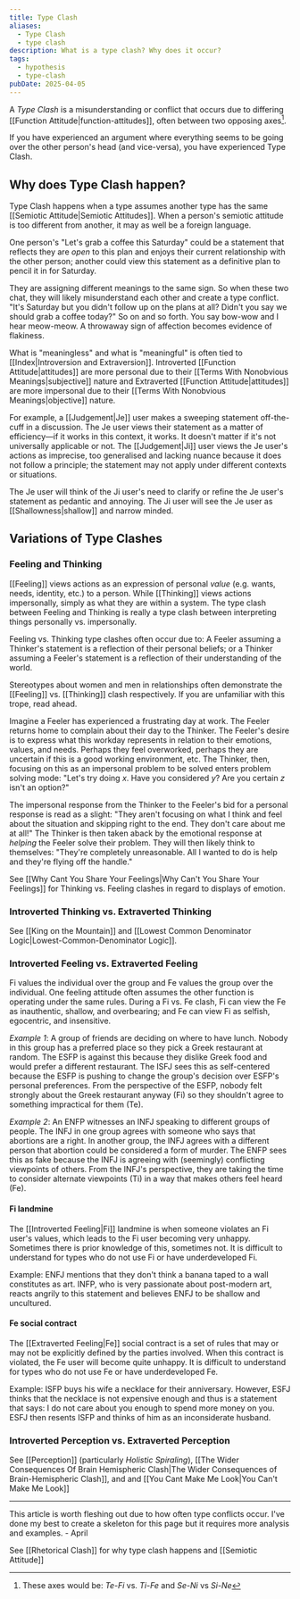 ```yaml
---
title: Type Clash
aliases:
  - Type Clash
  - type clash
description: What is a type clash? Why does it occur?
tags:
  - hypothesis
  - type-clash
pubDate: 2025-04-05
---
```


A _Type Clash_ is a misunderstanding or conflict that occurs due to differing [[Function Attitude|function-attitudes]], often between two opposing axes[^1].

If you have experienced an argument where everything seems to be going over the other person's head (and vice-versa), you have experienced Type Clash.

## Why does Type Clash happen?

Type Clash happens when a type assumes another type has the same [[Semiotic Attitude|Semiotic Attitudes]]. When a person's semiotic attitude is too different from another, it may as well be a foreign language.

One person's "Let's grab a coffee this Saturday" could be a statement that reflects they are _open_ to this plan and enjoys their current relationship with the other person; another could view this statement as a definitive plan to pencil it in for Saturday.

They are assigning different meanings to the same sign. So when these two chat, they will likely misunderstand each other and create a type conflict. "It's Saturday but you didn't follow up on the plans at all? Didn't you say we should grab a coffee today?" So on and so forth. You say bow-wow and I hear meow-meow. A throwaway sign of affection becomes evidence of flakiness.

What is "meaningless" and what is "meaningful" is often tied to [[Index|Introversion and Extraversion]]. Introverted [[Function Attitude|attitudes]] are more personal due to their [[Terms With Nonobvious Meanings|subjective]] nature and Extraverted [[Function Attitude|attitudes]] are more impersonal due to their [[Terms With Nonobvious Meanings|objective]] nature.

For example, a [[Judgement|Je]] user makes a sweeping statement off-the-cuff in a discussion. The Je user views their statement as a matter of efficiency—if it works in this context, it works. It doesn't matter if it's not universally applicable or not. The [[Judgement|Ji]] user views the Je user's actions as imprecise, too generalised and lacking nuance because it does not follow a principle; the statement may not apply under different contexts or situations.

The Je user will think of the Ji user's need to clarify or refine the Je user's statement as pedantic and annoying. The Ji user will see the Je user as [[Shallowness|shallow]] and narrow minded.

## Variations of Type Clashes

### Feeling and Thinking

[[Feeling]] views actions as an expression of personal _value_ (e.g. wants, needs, identity, etc.) to a person. While [[Thinking]] views actions impersonally, simply as what they are within a system. The type clash between Feeling and Thinking is really a type clash between interpreting things personally vs. impersonally.

Feeling vs. Thinking type clashes often occur due to: A Feeler assuming a Thinker's statement is a reflection of their personal beliefs; or a Thinker assuming a Feeler's statement is a reflection of their understanding of the world.

Stereotypes about women and men in relationships often demonstrate the [[Feeling]] vs. [[Thinking]] clash respectively. If you are unfamiliar with this trope, read ahead.

Imagine a Feeler has experienced a frustrating day at work. The Feeler returns home to complain about their day to the Thinker. The Feeler's desire is to express what this workday represents in relation to their emotions, values, and needs. Perhaps they feel overworked, perhaps they are uncertain if this is a good working environment, etc. The Thinker, then, focusing on this as an impersonal problem to be solved enters problem solving mode: "Let's try doing _x_. Have you considered _y_? Are you certain _z_ isn't an option?"

The impersonal response from the Thinker to the Feeler's bid for a personal response is read as a slight: "They aren't focusing on what I think and feel about the situation and skipping right to the end. They don't care about me at all!" The Thinker is then taken aback by the emotional response at _helping_ the Feeler solve their problem. They will then likely think to themselves: "They're completely unreasonable. All I wanted to do is help and they're flying off the handle."

See [[Why Cant You Share Your Feelings|Why Can't You Share Your Feelings]] for Thinking vs. Feeling clashes in regard to displays of emotion.

### Introverted Thinking vs. Extraverted Thinking

See [[King on the Mountain]] and [[Lowest Common Denominator Logic|Lowest-Common-Denominator Logic]].

### Introverted Feeling vs. Extraverted Feeling

Fi values the individual over the group and Fe values the group over the individual. One feeling attitude often assumes the other function is operating under the same rules. During a Fi vs. Fe clash, Fi can view the Fe as inauthentic, shallow, and overbearing; and Fe can view Fi as selfish, egocentric, and insensitive.

_Example 1_: A group of friends are deciding on where to have lunch. Nobody in this group has a preferred place so they pick a Greek restaurant at random. The ESFP is against this because they dislike Greek food and would prefer a different restaurant. The ISFJ sees this as self-centered because the ESFP is pushing to change the group's decision over ESFP's personal preferences. From the perspective of the ESFP, nobody felt strongly about the Greek restaurant anyway (Fi) so they shouldn't agree to something impractical for them (Te).

_Example 2_: An ENFP witnesses an INFJ speaking to different groups of people. The INFJ in one group agrees with someone who says that abortions are a right. In another group, the INFJ agrees with a different person that abortion could be considered a form of murder. The ENFP sees this as fake because the INFJ is agreeing with (seemingly) conflicting viewpoints of others. From the INFJ's perspective, they are taking the time to consider alternate viewpoints (Ti) in a way that makes others feel heard (Fe).

#### Fi landmine

The [[Introverted Feeling|Fi]] landmine is when someone violates an Fi user's values, which leads to the Fi user becoming very unhappy. Sometimes there is prior knowledge of this, sometimes not. It is difficult to understand for types who do not use Fi or have underdeveloped Fi.

Example: ENFJ mentions that they don't think a banana taped to a wall constitutes as art. INFP, who is very passionate about post-modern art, reacts angrily to this statement and believes ENFJ to be shallow and uncultured.

#### Fe social contract

The [[Extraverted Feeling|Fe]] social contract is a set of rules that may or may not be explicitly defined by the parties involved. When this contract is violated, the Fe user will become quite unhappy. It is difficult to understand for types who do not use Fe or have underdeveloped Fe.

Example: ISFP buys his wife a necklace for their anniversary. However, ESFJ thinks that the necklace is not expensive enough and thus is a statement that says: I do not care about you enough to spend more money on you. ESFJ then resents ISFP and thinks of him as an inconsiderate husband.

### Introverted Perception vs. Extraverted Perception

See [[Perception]] (particularly _Holistic Spiraling_), [[The Wider Consequences Of Brain Hemispheric Clash|The Wider Consequences of Brain-Hemispheric Clash]], and and [[You Cant Make Me Look|You Can't Make Me Look]]

---

This article is worth fleshing out due to how often type conflicts occur. I've done my best to create a skeleton for this page but it requires more analysis and examples. - April

See [[Rhetorical Clash]] for why type clash happens and [[Semiotic Attitude]]

[^1]: These axes would be: _Te-Fi_ vs. _Ti-Fe_ and _Se-Ni_ vs _Si-Ne_
